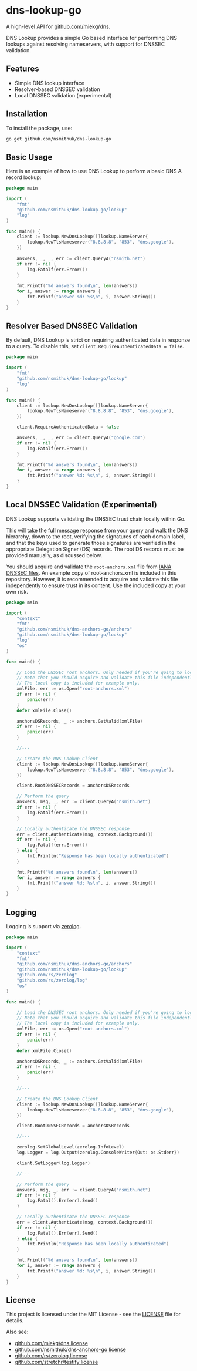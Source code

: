 # dns-lookup-go

A high-level API for [github.com/miekg/dns](https://github.com/miekg/dns).

DNS Lookup provides a simple Go based interface for performing DNS lookups against resolving nameservers, with support for DNSSEC validation.

## Features
- Simple DNS lookup interface
- Resolver-based DNSSEC validation
- Local DNSSEC validation (experimental)

## Installation

To install the package, use:
```bash
go get github.com/nsmithuk/dns-lookup-go
```

## Basic Usage

Here is an example of how to use DNS Lookup to perform a basic DNS A record lookup:

```go
package main

import (
    "fmt"
    "github.com/nsmithuk/dns-lookup-go/lookup"
    "log"
)

func main() {
    client := lookup.NewDnsLookup([]lookup.NameServer{
        lookup.NewTlsNameserver("8.8.8.8", "853", "dns.google"),
    })
    
    answers, _, _, err := client.QueryA("nsmith.net")
    if err != nil {
		log.Fatalf(err.Error())
    }
    
    fmt.Printf("%d answers found\n", len(answers))
    for i, answer := range answers {
        fmt.Printf("answer %d: %s\n", i, answer.String())
    }
}

```

## Resolver Based DNSSEC Validation

By default, DNS Lookup is strict on requiring authenticated data in response to a query. 
To disable this, set `client.RequireAuthenticatedData = false`.

```go
package main

import (
	"fmt"
	"github.com/nsmithuk/dns-lookup-go/lookup"
	"log"
)

func main() {
	client := lookup.NewDnsLookup([]lookup.NameServer{
		lookup.NewTlsNameserver("8.8.8.8", "853", "dns.google"),
	})

	client.RequireAuthenticatedData = false

	answers, _, _, err := client.QueryA("google.com")
	if err != nil {
		log.Fatalf(err.Error())
	}

	fmt.Printf("%d answers found\n", len(answers))
	for i, answer := range answers {
		fmt.Printf("answer %d: %s\n", i, answer.String())
	}
}

```

## Local DNSSEC Validation (Experimental)

DNS Lookup supports validating the DNSSEC trust chain locally within Go.

This will take the full message response from your query and walk the DNS hierarchy, down to the root, 
verifying the signatures of each domain label, and that the keys used to generate those signatures are verified 
in the appropriate Delegation Signer (DS) records. The root DS records must be provided manually, as discussed below.

You should acquire and validate the `root-anchors.xml` file from [IANA DNSSEC files](https://www.iana.org/dnssec/files).
An example copy of root-anchors.xml is included in this repository. However, it is recommended to acquire and validate 
this file independently to ensure trust in its content. Use the included copy at your own risk.

```go
package main

import (
	"context"
	"fmt"
	"github.com/nsmithuk/dns-anchors-go/anchors"
	"github.com/nsmithuk/dns-lookup-go/lookup"
	"log"
	"os"
)

func main() {

	// Load the DNSSEC root anchors. Only needed if you're going to locally validate the trust chain with Authenticate().
	// Note that you should acquire and validate this file independently to ensure trust in its content.
	// The local copy is included for example only.
	xmlFile, err := os.Open("root-anchors.xml")
	if err != nil {
		panic(err)
	}
	defer xmlFile.Close()

	anchorsDSRecords, _ := anchors.GetValid(xmlFile)
	if err != nil {
		panic(err)
	}

	//---

	// Create the DNS Lookup Client
	client := lookup.NewDnsLookup([]lookup.NameServer{
		lookup.NewTlsNameserver("8.8.8.8", "853", "dns.google"),
	})

	client.RootDNSSECRecords = anchorsDSRecords

	// Perform the query
	answers, msg, _, err := client.QueryA("nsmith.net")
	if err != nil {
		log.Fatalf(err.Error())
	}

	// Locally authenticate the DNSSEC response
	err = client.Authenticate(msg, context.Background())
	if err != nil {
		log.Fatalf(err.Error())
	} else {
		fmt.Println("Response has been locally authenticated")
	}

	fmt.Printf("%d answers found\n", len(answers))
	for i, answer := range answers {
		fmt.Printf("answer %d: %s\n", i, answer.String())
	}
}

```

## Logging

Logging is support via [zerolog](https://github.com/rs/zerolog).

```go
package main

import (
	"context"
	"fmt"
	"github.com/nsmithuk/dns-anchors-go/anchors"
	"github.com/nsmithuk/dns-lookup-go/lookup"
	"github.com/rs/zerolog"
	"github.com/rs/zerolog/log"
	"os"
)

func main() {

	// Load the DNSSEC root anchors. Only needed if you're going to locally validate the trust chain with Authenticate().
	// Note that you should acquire and validate this file independently to ensure trust in its content.
	// The local copy is included for example only.
	xmlFile, err := os.Open("root-anchors.xml")
	if err != nil {
		panic(err)
	}
	defer xmlFile.Close()

	anchorsDSRecords, _ := anchors.GetValid(xmlFile)
	if err != nil {
		panic(err)
	}

	//---

	// Create the DNS Lookup Client
	client := lookup.NewDnsLookup([]lookup.NameServer{
		lookup.NewTlsNameserver("8.8.8.8", "853", "dns.google"),
	})

	client.RootDNSSECRecords = anchorsDSRecords

	//---

	zerolog.SetGlobalLevel(zerolog.InfoLevel)
	log.Logger = log.Output(zerolog.ConsoleWriter{Out: os.Stderr})

	client.SetLogger(log.Logger)

	//---

	// Perform the query
	answers, msg, _, err := client.QueryA("nsmith.net")
	if err != nil {
		log.Fatal().Err(err).Send()
	}

	// Locally authenticate the DNSSEC response
	err = client.Authenticate(msg, context.Background())
	if err != nil {
		log.Fatal().Err(err).Send()
	} else {
		fmt.Println("Response has been locally authenticated")
	}

	fmt.Printf("%d answers found\n", len(answers))
	for i, answer := range answers {
		fmt.Printf("answer %d: %s\n", i, answer.String())
	}
}
```

## License

This project is licensed under the MIT License - see the [LICENSE](LICENSE) file for details.

Also see:
- [github.com/miekg/dns license](https://github.com/miekg/dns/blob/master/LICENSE)
- [github.com/nsmithuk/dns-anchors-go license](https://github.com/nsmithuk/dns-anchors-go/blob/main/LICENSE)
- [github.com/rs/zerolog license](https://github.com/rs/zerolog/blob/master/LICENSE)
- [github.com/stretchr/testify license](https://github.com/stretchr/testify/blob/master/LICENSE)
